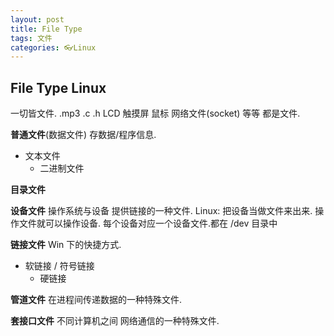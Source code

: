 ```yaml
---
layout: post
title: File Type
tags: 文件
categories: 👓Linux
---
```


## File Type Linux
一切皆文件.
.mp3 .c .h LCD 触摸屏 鼠标 网络文件(socket) 等等 都是文件.



**普通文件**(数据文件)  存数据/程序信息.
- 文本文件
	- 二进制文件

**目录文件**

**设备文件**
操作系统与设备 提供链接的一种文件.
Linux: 把设备当做文件来出来.  操作文件就可以操作设备.
每个设备对应一个设备文件.都在 /dev 目录中


**链接文件** Win 下的快捷方式.
- 软链接 / 符号链接
	- 硬链接


**管道文件**
在进程间传递数据的一种特殊文件.

**套接口文件**
不同计算机之间 网络通信的一种特殊文件.
